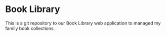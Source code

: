 # Book Library

This is a git repository to our Book Library web application to managed my family book collections.
